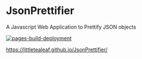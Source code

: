 # JsonPrettifier
A Javascript Web Application to Prettify JSON objects

[![pages-build-deployment](https://github.com/LittleTealeaf/JsonPrettifier/actions/workflows/pages/pages-build-deployment/badge.svg)](https://github.com/LittleTealeaf/JsonPrettifier/actions/workflows/pages/pages-build-deployment)

https://littletealeaf.github.io/JsonPrettifier/
